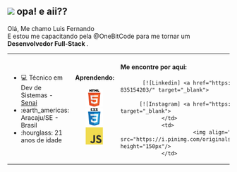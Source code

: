 <h2> <img src="https://media.giphy.com/media/uBdraueIvlv0cX1C00/giphy.gif" height="60"> opa! e aii??  </h2>
<p>Olá, Me chamo Luis Fernando<br/>E estou me capacitando pela @OneBitCode para me tornar um <b>Desenvolvedor Full-Stack </b>.</p>
<table> <tr>
                 <td>
                    <ul>
                        <li>💻 Técnico em Dev de Sistemas - <a href="http://www.se.senai.br">Senai</a> </li>
                        <li>:earth_americas: Aracaju/SE - Brasil</li>
                       <li>:hourglass: 21 anos de idade</li>
                   </ul>
                 </td>
                 <td>
                         <h4>  Aprendendo: </h4>
                   <ul>
                 <img align= "botton" src="https://raw.githubusercontent.com/devicons/devicon/master/icons/html5/html5-original-wordmark.svg" alt="html5" width="40" height="40"/><img align= "botton" src="https://raw.githubusercontent.com/devicons/devicon/master/icons/css3/css3-original-wordmark.svg" alt="css3" width="40" height="40"/><img align= "botton" src="https://raw.githubusercontent.com/devicons/devicon/master/icons/javascript/javascript-original.svg" alt="javascript" width="40" height="40"/>
                   </ul>
                </td>
                <td>
                     <h4>Me encontre por aqui: </h4>
                    
           [![Linkedin] <a href="https://www.linkedin.com/in/luis-fernando-835154203/" target="_blank">

          [![Instagram] <a href="https://www.instagram.com/lu_moura.dev/" target="_blank">
                 </td>
                 <td>
                           <img align="left" alt="GIF" src="https://i.pinimg.com/originals/e4/26/70/e426702edf874b181aced1e2fa5c6cde.gif" height="150px"/>
                 </td>
</tr></table>
